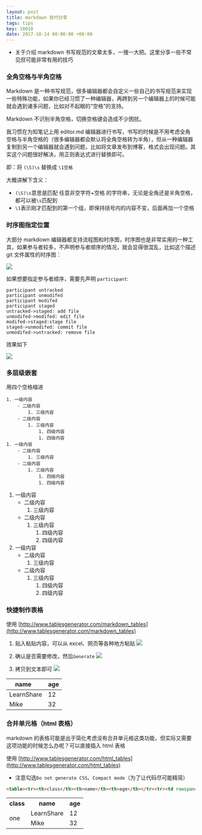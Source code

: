 ```yaml
---
layout: post
title: markdown 技巧分享
tags: tips
key: 10018
date: 2017-10-14 00:00:00 +08:00
---
```


- 关于介绍 markdown 书写规范的文章太多，一搜一大把。这里分享一些不常见但可能非常有用的技巧

### 全角空格与半角空格

Markdown 是一种书写规范，很多编辑器都会自定义一些自己的书写规范来实现一些特殊功能，如果你已经习惯了一种编辑器，再跨到另一个编辑器上的时候可能就会遇到诸多问题，比如对不起眼的“空格”的支持。

Markdown 不识别半角空格，切换空格键会造成不少困扰。

我习惯在为知笔记上用 editor.md 编辑器进行书写，书写的时候是不用考虑全角空格与半角空格的（很多编辑器都会默认将全角空格转为半角），但从一种编辑器复制到另一个编辑器就会遇到问题，比如将文章发布到博客，格式会出现问题。其实这个问题很好解决，用正则表达式进行替换即可。

即：将 `(\S)\s` 替换成 `\1空格`

大概讲解下含义：
- `(\S)\s`意思是匹配 任意非空字符+空格 的字符串，无论是全角还是半角空格，都可以被`\s`匹配到
- `\1`表示刚才匹配到的第一个组，即保持括号内的内容不变，后面再加一个空格


### 时序图指定位置

大部分 markdown 编辑器都支持流程图和时序图，时序图也是非常实用的一种工具，如果参与者较多，不声明参与者顺序的情况，就会显得很混乱，比如这个描述 git 文件属性的时序图：

![](http://ors3vio5q.bkt.clouddn.com/17-10-14/14492462.jpg)

如果想要指定参与者顺序，需要先声明 `participant`:

```
participant untracked
participant unmodifed
participant modifed
participant staged
untracked->staged: add file
unmodifed->modifed: edit file
modifed->staged:stage file
staged->unmodifed: commit file
unmodifed->untracked: remove file
```

效果如下

![](http://ors3vio5q.bkt.clouddn.com/17-10-14/69026629.jpg)

### 多层级嵌套
用四个空格缩进

```
1. 一级内容
    - 二级内容
        1. 三级内容
    - 二级内容
        1. 三级内容
            1. 四级内容
            1. 四级内容
1. 一级内容
    - 二级内容
        1. 三级内容
    - 二级内容
        1. 三级内容
            1. 四级内容
            1. 四级内容
```

1. 一级内容
    - 二级内容
        1. 三级内容
    - 二级内容
        1. 三级内容
            1. 四级内容
            1. 四级内容
1. 一级内容
    - 二级内容
        1. 三级内容
    - 二级内容
        1. 三级内容
            1. 四级内容
            1. 四级内容

### 快捷制作表格

使用 [http://www.tablesgenerator.com/markdown_tables](http://www.tablesgenerator.com/markdown_tables)

1. 贴入粘贴内容，可以从 excel、网页等各种地方粘贴
![](http://ors3vio5q.bkt.clouddn.com/17-10-13/38346715.jpg)

1. 确认是否需要修改，然后`Generate`
![](http://ors3vio5q.bkt.clouddn.com/17-10-13/40596074.jpg)

1. 拷贝到文本即可
![](http://ors3vio5q.bkt.clouddn.com/17-10-13/60633314.jpg)


| name       | age |
|------------|-----|
| LearnShare | 12  |
| Mike       | 32  |

### 合并单元格（html 表格）
markdown 的表格可能是出于简化考虑没有合并单元格这类功能，但实际又需要这项功能的时候怎么办呢？可以直接插入 html 表格

使用 [http://www.tablesgenerator.com/html_tables](http://www.tablesgenerator.com/html_tables)

- 注意勾选`Do not generate CSS`、`Compact mode`（为了让代码尽可能精简）

```html
<table><tr><th>class</th><th>name</th><th>age</th></tr><tr><td rowspan="2">one</td><td>LearnShare</td><td>12</td></tr><tr><td>Mike</td><td>32</td></tr></table>
```

<table><tr><th>class</th><th>name</th><th>age</th></tr><tr><td rowspan="2">one</td><td>LearnShare</td><td>12</td></tr><tr><td>Mike</td><td>32</td></tr></table>